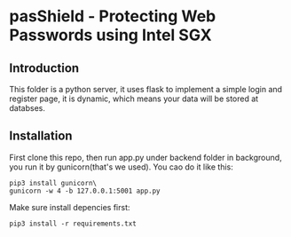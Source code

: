 pasShield - Protecting Web Passwords using Intel SGX
=========================================================

Introduction
----------------
This folder is a python server, it uses flask to implement a simple login and register page, it is dynamic, which means your data will be stored at databses.


Installation
---------------
First clone this repo, then run app.py under backend folder in background, you run it by gunicorn(that's we used). You cao do it like this:
```
pip3 install gunicorn\
gunicorn -w 4 -b 127.0.0.1:5001 app.py
```

Make sure install depencies first:
```
pip3 install -r requirements.txt
```




